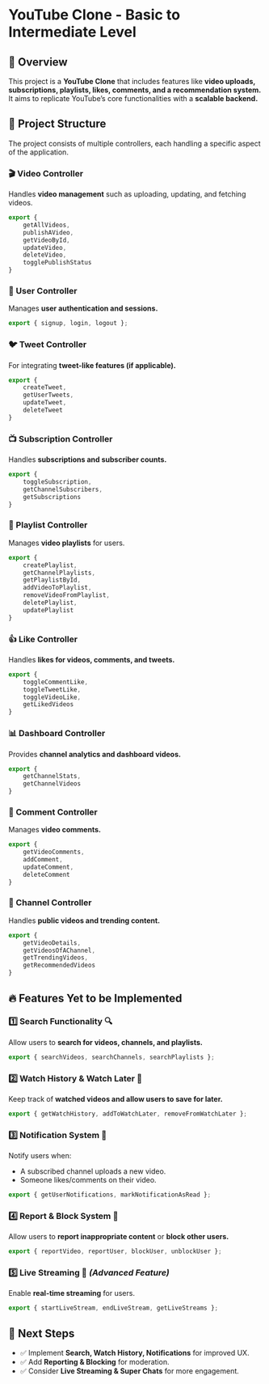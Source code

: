 # YouTube Clone - Basic to Intermediate Level

## 🚀 Overview
This project is a **YouTube Clone** that includes features like **video uploads, subscriptions, playlists, likes, comments, and a recommendation system.** It aims to replicate YouTube’s core functionalities with a **scalable backend.**

## 📂 Project Structure
The project consists of multiple controllers, each handling a specific aspect of the application.

### 🎬 Video Controller
Handles **video management** such as uploading, updating, and fetching videos.
```javascript
export {
    getAllVideos,
    publishAVideo,
    getVideoById,
    updateVideo,
    deleteVideo,
    togglePublishStatus
}
```

### 👤 User Controller
Manages **user authentication and sessions.**
```javascript
export { signup, login, logout };
```

### 🐦 Tweet Controller
For integrating **tweet-like features (if applicable).**
```javascript
export {
    createTweet,
    getUserTweets,
    updateTweet,
    deleteTweet
}
```

### 📺 Subscription Controller
Handles **subscriptions and subscriber counts.**
```javascript
export {
    toggleSubscription,
    getChannelSubscribers,
    getSubscriptions
}
```

### 🎵 Playlist Controller
Manages **video playlists** for users.
```javascript
export {
    createPlaylist,
    getChannelPlaylists,
    getPlaylistById,
    addVideoToPlaylist,
    removeVideoFromPlaylist,
    deletePlaylist,
    updatePlaylist
}
```

### 👍 Like Controller
Handles **likes for videos, comments, and tweets.**
```javascript
export {
    toggleCommentLike,
    toggleTweetLike,
    toggleVideoLike,
    getLikedVideos
}
```

### 📊 Dashboard Controller
Provides **channel analytics and dashboard videos.**
```javascript
export {
    getChannelStats,
    getChannelVideos
}
```

### 💬 Comment Controller
Manages **video comments.**
```javascript
export {
    getVideoComments,
    addComment,
    updateComment,
    deleteComment
}
```

### 📡 Channel Controller
Handles **public videos and trending content.**
```javascript
export {
    getVideoDetails,
    getVideosOfAChannel,
    getTrendingVideos,
    getRecommendedVideos
}
```

## 🔥 Features Yet to be Implemented

### 1️⃣ **Search Functionality** 🔍
Allow users to **search for videos, channels, and playlists.**
```javascript
export { searchVideos, searchChannels, searchPlaylists };
```

### 2️⃣ **Watch History & Watch Later** 📜
Keep track of **watched videos and allow users to save for later.**
```javascript
export { getWatchHistory, addToWatchLater, removeFromWatchLater };
```

### 3️⃣ **Notification System** 🔔
Notify users when:
- A subscribed channel uploads a new video.
- Someone likes/comments on their video.
```javascript
export { getUserNotifications, markNotificationAsRead };
```

### 4️⃣ **Report & Block System** 🚫
Allow users to **report inappropriate content** or **block other users.**
```javascript
export { reportVideo, reportUser, blockUser, unblockUser };
```

### 5️⃣ **Live Streaming** 📡 *(Advanced Feature)*
Enable **real-time streaming** for users.
```javascript
export { startLiveStream, endLiveStream, getLiveStreams };
```

## 📌 Next Steps
- ✅ Implement **Search, Watch History, Notifications** for improved UX.
- ✅ Add **Reporting & Blocking** for moderation.
- ✅ Consider **Live Streaming & Super Chats** for more engagement.




